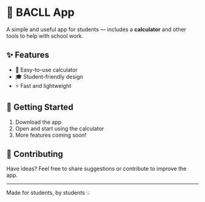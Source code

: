 # 📱 BACLL App  

A simple and useful app for students — includes a **calculator** and other tools to help with school work.  

## ✨ Features  
- 🧮 Easy-to-use calculator  
- 🎓 Student-friendly design  
- ⚡ Fast and lightweight  

## 🚀 Getting Started  
1. Download the app  
2. Open and start using the calculator  
3. More features coming soon!  

## 🙌 Contributing  
Have ideas? Feel free to share suggestions or contribute to improve the app.  

---
Made for students, by students 💡
